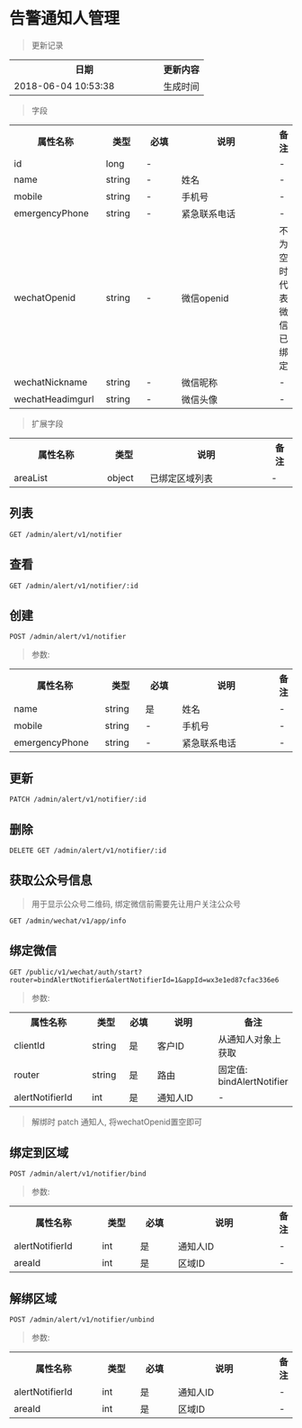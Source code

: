 # 告警通知人管理

> 更新记录

<table>
    <tr>
        <th style="width:250px;">日期</th>
        <th>更新内容</th>
    </tr>
    <tr>
        <td>2018-06-04 10:53:38</td>
        <td>生成时间</td>
    </tr>
</table>

> 字段

<table>
    <tr>
        <th style="width:150px;">属性名称</th>
        <th style="width:60px;">类型</th>
        <th style="width:60px;">必填</th>
        <th style="width:200px;">说明</th>
        <th>备注</th>
    </tr>
    <tr>
        <td>id</td>
        <td>long</td>
        <td>-</td>
        <td></td>
        <td>-</td>
    </tr>
    <tr>
        <td>name</td>
        <td>string</td>
        <td>-</td>
        <td>姓名</td>
        <td>-</td>
    </tr>
    <tr>
        <td>mobile</td>
        <td>string</td>
        <td>-</td>
        <td>手机号</td>
        <td>-</td>
    </tr>
    <tr>
        <td>emergencyPhone</td>
        <td>string</td>
        <td>-</td>
        <td>紧急联系电话</td>
        <td>-</td>
    </tr>
    <tr>
        <td>wechatOpenid</td>
        <td>string</td>
        <td>-</td>
        <td>微信openid</td>
        <td>不为空时代表微信已绑定</td>
    </tr>
    <tr>
        <td>wechatNickname</td>
        <td>string</td>
        <td>-</td>
        <td>微信昵称</td>
        <td>-</td>
    </tr>
    <tr>
        <td>wechatHeadimgurl</td>
        <td>string</td>
        <td>-</td>
        <td>微信头像</td>
        <td>-</td>
    </tr>
</table>

> 扩展字段

<table>
    <tr>
        <th style="width:150px;">属性名称</th>
        <th style="width:60px;">类型</th>
        <th style="width:200px;">说明</th>
        <th>备注</th>
    </tr>
    <tr>
        <td>areaList</td>
        <td>object</td>
        <td>已绑定区域列表</td>
        <td>-</td>
    </tr>
</table>

## 列表

```
GET /admin/alert/v1/notifier
```

## 查看

```
GET /admin/alert/v1/notifier/:id
```

## 创建

```
POST /admin/alert/v1/notifier
```

> 参数:

<table>
    <tr>
        <th style="width:150px;">属性名称</th>
        <th style="width:60px;">类型</th>
        <th style="width:60px;">必填</th>
        <th style="width:200px;">说明</th>
        <th>备注</th>
    </tr>
    <tr>
        <td>name</td>
        <td>string</td>
        <td>是</td>
        <td>姓名</td>
        <td>-</td>
    </tr>
    <tr>
        <td>mobile</td>
        <td>string</td>
        <td>-</td>
        <td>手机号</td>
        <td>-</td>
    </tr>
    <tr>
        <td>emergencyPhone</td>
        <td>string</td>
        <td>-</td>
        <td>紧急联系电话</td>
        <td>-</td>
    </tr>
</table>

## 更新

```
PATCH /admin/alert/v1/notifier/:id
```

## 删除

```
DELETE GET /admin/alert/v1/notifier/:id
```

## 获取公众号信息

> 用于显示公众号二维码, 绑定微信前需要先让用户关注公众号
```
GET /admin/wechat/v1/app/info
```

## 绑定微信

```
GET /public/v1/wechat/auth/start?router=bindAlertNotifier&alertNotifierId=1&appId=wx3e1ed87cfac336e6
```

> 参数:

<table>
    <tr>
        <th style="width:150px;">属性名称</th>
        <th style="width:60px;">类型</th>
        <th style="width:60px;">必填</th>
        <th style="width:200px;">说明</th>
        <th>备注</th>
    </tr>
    <tr>
        <td>clientId</td>
        <td>string</td>
        <td>是</td>
        <td>客户ID</td>
        <td>从通知人对象上获取</td>
    </tr>
    <tr>
        <td>router</td>
        <td>string</td>
        <td>是</td>
        <td>路由</td>
        <td>固定值: bindAlertNotifier</td>
    </tr>
    <tr>
        <td>alertNotifierId</td>
        <td>int</td>
        <td>是</td>
        <td>通知人ID</td>
        <td>-</td>
    </tr>
</table>

> 解绑时 patch 通知人, 将wechatOpenid置空即可

## 绑定到区域

```
POST /admin/alert/v1/notifier/bind
```

> 参数:

<table>
    <tr>
        <th style="width:150px;">属性名称</th>
        <th style="width:60px;">类型</th>
        <th style="width:60px;">必填</th>
        <th style="width:200px;">说明</th>
        <th>备注</th>
    </tr>
    <tr>
        <td>alertNotifierId</td>
        <td>int</td>
        <td>是</td>
        <td>通知人ID</td>
        <td>-</td>
    </tr>
    <tr>
        <td>areaId</td>
        <td>int</td>
        <td>是</td>
        <td>区域ID</td>
        <td>-</td>
    </tr>
</table>

## 解绑区域

```
POST /admin/alert/v1/notifier/unbind
```

> 参数:

<table>
    <tr>
        <th style="width:150px;">属性名称</th>
        <th style="width:60px;">类型</th>
        <th style="width:60px;">必填</th>
        <th style="width:200px;">说明</th>
        <th>备注</th>
    </tr>
    <tr>
        <td>alertNotifierId</td>
        <td>int</td>
        <td>是</td>
        <td>通知人ID</td>
        <td>-</td>
    </tr>
    <tr>
        <td>areaId</td>
        <td>int</td>
        <td>是</td>
        <td>区域ID</td>
        <td>-</td>
    </tr>
</table>